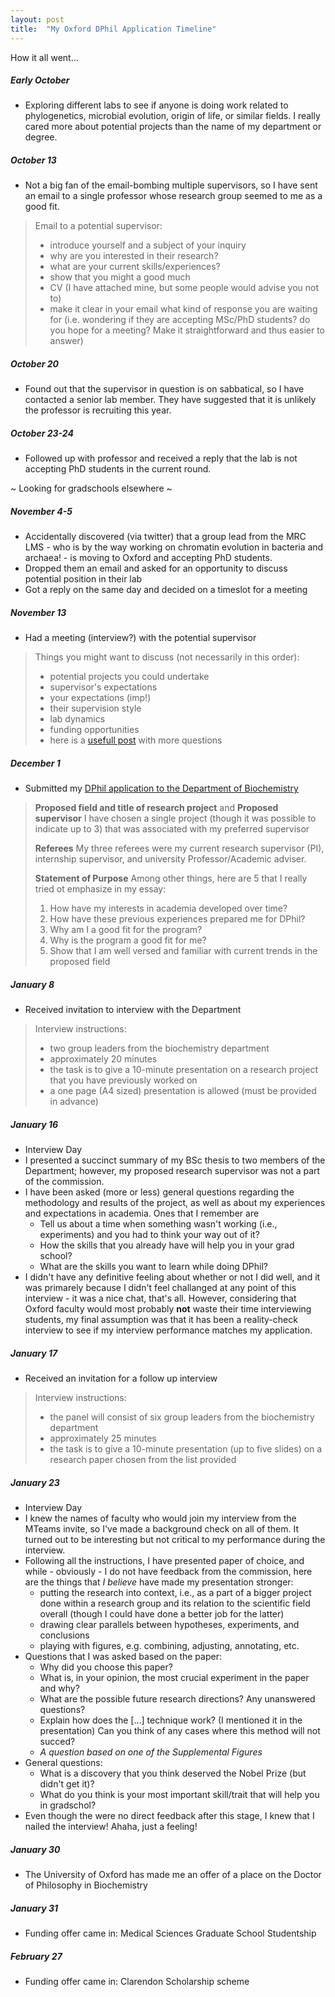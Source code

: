 ```yaml
---
layout: post
title:  "My Oxford DPhil Application Timeline"
---
```


How it all went...

##### **Early October**

- Exploring different labs to see if anyone is doing work related to phylogenetics, microbial evolution, origin of life, or similar fields. I really cared more about potential projects than the name of my department or degree.


##### **October 13**

- Not a big fan of the email-bombing multiple  supervisors, so I have sent an email to a single professor whose research group seemed to me as a good fit.

>Email to a potential supervisor:
>- introduce yourself and a subject of your inquiry
>- why are you interested in their research?
>- what are your current skills/experiences?
>- show that you might a good much
>- CV (I have attached mine, but some people would advise you not to)
>- make it clear in your email what kind of response you are waiting for (i.e. wondering if they are accepting MSc/PhD students? do you hope for a meeting? Make it straightforward and thus easier to answer)


##### **October 20**

- Found out that the supervisor in question is on sabbatical, so I have contacted a senior lab member. They have suggested that it is unlikely the professor is recruiting this year. 


##### **October 23-24**

- Followed up with professor and received a reply that the lab is not accepting PhD students in the current round.


~ Looking for gradschools elsewhere ~


##### **November 4-5**
- Accidentally discovered (via twitter) that a group lead from the MRC LMS - who is by the way working on chromatin evolution in bacteria and archaea! - is moving to Oxford and accepting PhD students.
- Dropped them an email and asked for an opportunity to discuss potential position in their lab
- Got a reply on the same day and decided on a timeslot for a meeting


##### **November 13**
- Had a meeting (interview?) with the potential supervisor

> Things you might want to discuss (not necessarily in this order):
> - potential projects you could undertake
> - supervisor's expectations
> - your expectations (imp!)
> - their supervision style
> - lab dynamics
> - funding opportunities
> - here is a [usefull post](https://twitter.com/PaolaVFigueroa/status/1312157953550479361?s=20) with more questions 


##### **December 1**
- Submitted my [DPhil application to the Department of Biochemistry](https://www.ox.ac.uk/admissions/graduate/courses/dphil-biochemistry)

>**Proposed field and title of research project** and **Proposed supervisor**
>I have chosen a single project (though it was possible to indicate up to 3) that was associated with my preferred supervisor
>	
>**Referees**
>My three referees were my current research supervisor (PI), internship supervisor, and university Professor/Academic adviser.
>	
>**Statement of Purpose**
>Among other things, here are 5 that I really tried ot emphasize in my essay:
>	 1) How have my interests in academia developed over time?
>	 2) How have these previous experiences prepared me for DPhil?
>	 3) Why am I a good fit for the program?
>	 4) Why is the program a good fit for me?
>	 5) Show that I am well versed and familiar with current trends in the proposed field


##### **January 8**
- Received invitation to interview with the Department
> Interview instructions: 
> - two group leaders from the biochemistry department
> - approximately 20 minutes
> - the task is to give a 10-minute presentation on a research project that you have previously worked on
> - a one page (A4 sized) presentation is allowed (must be provided in advance)


##### **January 16**
- Interview Day
- I presented a succinct summary of my BSc thesis to two members of the Department; however, my proposed research supervisor was not a part of the commission.
- I have been asked (more or less) general questions regarding the methodology and results of the project, as well as about my experiences and expectations in academia. Ones that I remember are
	* Tell us about a time when something wasn't working (i.e., experiments) and you had to think your way out of it?
	* How the skills that you already have will help you in your grad school?
	* What are the skills you want to learn while doing DPhil?
- I didn't have any definitive feeling about whether or not I did well, and it was primarely because I didn't feel challanged at any point of this interview - it was a nice chat, that's all. However, considering that Oxford faculty would most probably **not** waste their time interviewing students, my final assumption was that it has been a reality-check interview to see if my interview performance matches my application.

##### **January 17**

- Received an invitation for a follow up interview
> Interview instructions: 
> - the panel will consist of six group leaders from the biochemistry department
> - approximately 25 minutes
> - the task is to give a 10-minute presentation (up to five slides) on a research paper chosen from the list provided


##### **January 23**
- Interview Day
- I knew the names of faculty who would join my interview from the MTeams invite, so I've made a background check on all of them. It turned out to be interesting but not critical to my performance during the interview.
- Following all the instructions, I have presented paper of choice, and while - obviously - I do not have feedback from the commission, here are the things that *I believe* have made my presentation stronger:
	* putting the research into context, i.e., as a part of a bigger project done within a research group and its relation to the scientific field overall (though I could have done a better job for the latter)
	* drawing clear parallels between hypotheses, experiments, and conclusions
	* playing with figures, e.g. combining, adjusting, annotating, etc. 
- Questions that I was asked based on the paper:
	* Why did you choose this paper?
	* What is, in your opinion, the most crucial experiment in the paper and why?
	* What are the possible future research directions? Any unanswered questions?
	* Explain how does the [...]  technique work? (I mentioned it in the presentation) Can you think of any cases where this method will not succed?
	* *A question based on one of the Supplemental Figures*
- General questions:
	* What is a discovery that you think deserved the Nobel Prize (but didn't get it)?
	* What do you think is your most important skill/trait that will help you in gradschol?
- Even though the were no direct feedback after this stage, I knew that I nailed the interview! Ahaha, just a feeling!


##### **January 30**
- The University of Oxford has made me an offer of a place on the Doctor of Philosophy in Biochemistry


##### **January 31**
- Funding offer came in: Medical Sciences Graduate School Studentship


##### **February 27**
- Funding offer came in: Clarendon Scholarship scheme